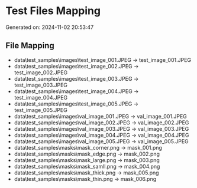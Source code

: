 # Test Files Mapping
Generated on: 2024-11-02 20:53:47

## File Mapping
- data\test_samples\images\test_image_001.JPEG -> test_image_001.JPEG
- data\test_samples\images\test_image_002.JPEG -> test_image_002.JPEG
- data\test_samples\images\test_image_003.JPEG -> test_image_003.JPEG
- data\test_samples\images\test_image_004.JPEG -> test_image_004.JPEG
- data\test_samples\images\test_image_005.JPEG -> test_image_005.JPEG
- data\test_samples\images\val_image_001.JPEG -> val_image_001.JPEG
- data\test_samples\images\val_image_002.JPEG -> val_image_002.JPEG
- data\test_samples\images\val_image_003.JPEG -> val_image_003.JPEG
- data\test_samples\images\val_image_004.JPEG -> val_image_004.JPEG
- data\test_samples\images\val_image_005.JPEG -> val_image_005.JPEG
- data\test_samples\masks\mask_corner.png -> mask_001.png
- data\test_samples\masks\mask_edge.png -> mask_002.png
- data\test_samples\masks\mask_large.png -> mask_003.png
- data\test_samples\masks\mask_samll.png -> mask_004.png
- data\test_samples\masks\mask_thick.png -> mask_005.png
- data\test_samples\masks\mask_thin.png -> mask_006.png

